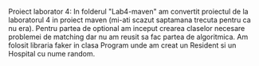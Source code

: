 Proiect laborator 4:
In folderul "Lab4-maven" am convertit proiectul de la laboratorul 4 in proiect maven (mi-ati scazut saptamana trecuta pentru ca nu era).
Pentru partea de optional am inceput crearea claselor necesare problemei de matching dar nu am reusit sa fac partea de algoritmica.
Am folosit libraria faker in clasa Program unde am creat un Resident si un Hospital cu nume random.
